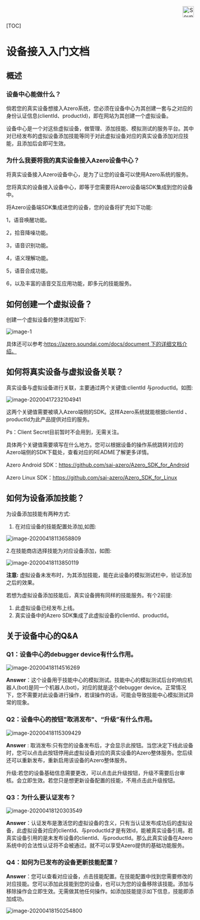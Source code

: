<div align="right">
<img src="./images/soundai.png" height = "30" alt="SoundAI" align=middle />
</div>


[TOC]

# 设备接入入门文档

## 概述

### 设备中心能做什么？

倘若您的真实设备想接入Azero系统，您必须在设备中心为其创建一套与之对应的身份认证信息(clientId、productId)，即在网站为其创建一个虚拟设备。

设备中心是一个对这些虚拟设备，做管理、添加技能、模拟测试的服务平台。其中对已经发布的虚拟设备添加技能等同于对此虚拟设备对应的真实设备添加对应技能，且添加后会即可生效。



### 为什么我要将我的真实设备接入Azero设备中心？

将真实设备接入Azero设备中心，是为了让您的设备可以使用Azero系统的服务。

您将真实的设备接入设备中心，即等于您需要将Azero设备端SDK集成到您的设备中。

将Azero设备端SDK集成进您的设备，您的设备将扩充如下功能:

1，语音唤醒功能。

2，拾音降噪功能。

3，语音识别功能。

4，语义理解功能。

5，语音合成功能。

6，以及丰富的语音交互应用功能，即多元的技能服务。



## 如何创建一个虚拟设备？

创建一个虚拟设备的整体流程如下:



![image-1](./images/image-1.png)

具体还可以参考:https://azero.soundai.com/docs/document 下的详细文档介绍。



## 如何将真实设备与虚拟设备关联？

真实设备与虚拟设备进行关联，主要通过两个关键值:clientId 与productId。如图:

![image-20200417232104941](images/image-2.png)

这两个关键值需要被填入Azero端侧的SDK。这样Azero系统就能根据clientId 、productId为此产品提供对应的服务。

Ps：Client Secret目前暂时不会用到，无需关注。

具体两个关键值需要填写在什么地方。您可以根据设备的操作系统跳转对应的Azero端侧的SDK下载处，查看对应的README了解更多详情。

Azero Android SDK：https://github.com/sai-azero/Azero_SDK_for_Android

Azero Linux SDK：https://github.com/sai-azero/Azero_SDK_for_Linux



## 如何为设备添加技能？

为设备添加技能有两种方式:

1. 在对应设备的技能配置处添加,如图:

![image-20200418113658809](images/image-3.png)

2.在技能商店选择技能为对应设备添加，如图:

![image-20200418113850119](./images/image-4.png)



**注意:** 虚拟设备未发布时，为其添加技能，能在此设备的模拟测试栏中，验证添加之后的效果。

若想为虚拟设备添加技能后，真实设备拥有同样的技能服务。有个2前提:

1. 此虚拟设备已经发布上线。
2. 真实设备中的Azero SDK集成了此虚拟设备的clientId、productId。



## 关于设备中心的Q&A

### Q1：设备中心的debugger device有什么作用。

![image-20200418114516269](images/image-5.png)

**Answer**：这个设备用于技能中心的模拟测试。技能中心的模拟测试后台的响应机器人(bot)是同一个机器人(bot)，对应的就是这个debugger device。正常情况下，您不需要对此设备进行操作，若误操作的话，可能会导致技能中心模拟测试异常的现象。



### Q2：设备中心的按钮"取消发布"、“升级”有什么作用。

![image-20200418115309429](./images/image-6.png)

**Answer** : 取消发布:只有您的设备发布后，才会显示此按钮。当您决定下线此设备时，您可以点击此按钮停用此虚拟设备对应的真实设备的Azero整体服务。您后续还可以重新发布，重新启用该设备的Azero整体服务。

升级:若您的设备基础信息需要更改，可以点击此升级按钮，升级不需要后台审核。会立即生效。若您只是想更新设备配置的技能，不用点击此升级按钮。



### Q3：为什么要认证发布？

![image-20200418120303549](images/image-7.png)

**Answer**：认证发布是激活您的虚拟设备的含义，只有当认证发布成功后的虚拟设备，此虚拟设备对应的clientId、与productId才是有效id，能被真实设备引用。若真实设备引用的是未发布设备的clientId、与productId。那么此真实设备在Azero系统中的合法性认证将不会被通过。就不可以享受Azero提供的基础功能服务。



### Q4：如何为已发布的设备更新技能配置？

**Answer**：您可以查看对应设备，点击技能配置。在技能配置中找到您需要修改的对应技能。您可以添加此技能到您的设备，也可以为您的设备移除该技能。添加与移除操作会立即生效。无需做其他任何操作。如添加技能提示如下信息，技能即添加成功。

![image-20200418150254800](images/image-8.png)